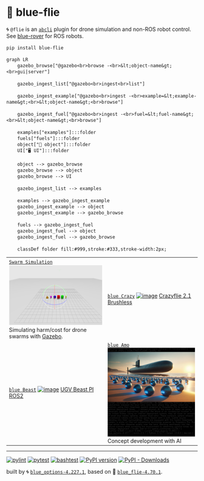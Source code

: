 # 🦋 blue-flie

🌀 `@flie` is an [`abcli`](https://github.com/kamangir/awesome-bash-cli) plugin for drone simulation and non-ROS robot control. See [blue-rover](https://github.com/kamangir/blue-rover) for ROS robots.

```bash
pip install blue-flie
```

```mermaid
graph LR
    gazebo_browse["@gazebo<br>browse -<br>&lt;object-name&gt;<br>gui|server"]

    gazebo_ingest_list["@gazebo<br>ingest<br>list"]

    gazebo_ingest_example["@gazebo<br>ingest -<br>example=&lt;example-name&gt;<br>&lt;object-name&gt;<br>browse"]

    gazebo_ingest_fuel["@gazebo<br>ingest -<br>fuel=&lt;fuel-name&gt;<br>&lt;object-name&gt;<br>browse"]

    examples["examples"]:::folder
    fuels["fuels"]:::folder
    object["📁 object"]:::folder
    UI["🖥️ UI"]:::folder

    object --> gazebo_browse
    gazebo_browse --> object
    gazebo_browse --> UI

    gazebo_ingest_list --> examples 

    examples --> gazebo_ingest_example
    gazebo_ingest_example --> object
    gazebo_ingest_example --> gazebo_browse

    fuels --> gazebo_ingest_fuel
    gazebo_ingest_fuel --> object
    gazebo_ingest_fuel --> gazebo_browse

    classDef folder fill:#999,stroke:#333,stroke-width:2px;
```

|   |   |
| --- | --- |
| [`Swarm Simulation`](./blue_flie/docs/gazebo.md) [![image](https://github.com/kamangir/assets/blob/main/gazebo-gif-1/gazebo-gif-1.gif?raw=true)](./blue_flie/docs/gazebo.md) Simulating harm/cost for drone swarms with [Gazebo](https://gazebosim.org/home). | [`blue Crazy`](./blue_flie/docs/blue-crazy.md) [![image](https://www.bitcraze.io/images/documentation/overview/system_overview.jpg)](./blue_flie/docs/blue-crazy.md) [Crazyflie 2.1 Brushless](https://www.bitcraze.io/products/crazyflie-2-1-brushless/) |
| [`blue Beast`](https://github.com/kamangir/blue-rover/blob/main/blue_rover/docs/blue-beast.md) [![image](https://github.com/waveshareteam/ugv_rpi/raw/main/media/UGV-Rover-details-23.jpg)](https://github.com/kamangir/blue-rover/blob/main/blue_rover/docs/blue-beast.md) [UGV Beast PI ROS2](https://www.waveshare.com/wiki/UGV_Beast_PI_ROS2) | [`blue Amo`](https://github.com/kamangir/blue-assistant/blob/main/blue_assistant/script/repository/blue_amo/README.md) [![image](https://github.com/kamangir/assets/blob/main/blue-amo-2025-02-03-zjs1ow/generating-frame-006.png?raw=true)](https://github.com/kamangir/blue-assistant/blob/main/blue_assistant/script/repository/blue_amo/README.md) Concept development with AI |

---


[![pylint](https://github.com/kamangir/blue-flie/actions/workflows/pylint.yml/badge.svg)](https://github.com/kamangir/blue-flie/actions/workflows/pylint.yml) [![pytest](https://github.com/kamangir/blue-flie/actions/workflows/pytest.yml/badge.svg)](https://github.com/kamangir/blue-flie/actions/workflows/pytest.yml) [![bashtest](https://github.com/kamangir/blue-flie/actions/workflows/bashtest.yml/badge.svg)](https://github.com/kamangir/blue-flie/actions/workflows/bashtest.yml) [![PyPI version](https://img.shields.io/pypi/v/blue-flie.svg)](https://pypi.org/project/blue-flie/) [![PyPI - Downloads](https://img.shields.io/pypi/dd/blue-flie)](https://pypistats.org/packages/blue-flie)

built by 🌀 [`blue_options-4.227.1`](https://github.com/kamangir/awesome-bash-cli), based on 🦋 [`blue_flie-4.70.1`](https://github.com/kamangir/blue-flie).

